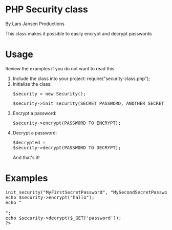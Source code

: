 PHP Security class
==================
By Lars Jansen Productions

This class makes it possible to easily encrypt and decrypt passwords

Usage
==================
Review the examples if you do not want to read this
1. Include the class into your project: require("security-class.php");
2. Initialize the class: <pre>$security = new Security(); </pre>
    <pre>$security->init_security(SECRET_PASSWORD, ANOTHER_SECRET_PASSWORD);</pre>
3. Encrypt a password: <pre>$security->encrypt(PASSWORD_TO_ENCRYPT);</pre>
4. Decrypt a password: <pre>$decrypted = $security->decrypt(PASSWORD_TO_DECRYPT);</pre>
And that's it!

Examples
=================
<pre>
<?php
require("security-class.php");
$security = new Security();
$security->init_security("MyFirstSecretPassword", "MySecondSecretPassword")
echo $security->encrypt("hallo");
echo "<br /><br />";
echo $security->decrypt($_GET['password']);
?>
</pre>
